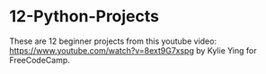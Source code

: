 # 12-Python-Projects
These are 12 beginner projects from this youtube video: https://www.youtube.com/watch?v=8ext9G7xspg by Kylie Ying for FreeCodeCamp. 
